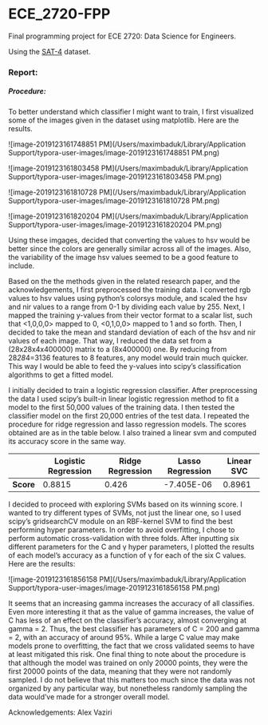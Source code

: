 # ECE_2720-FPP

Final programming project for ECE 2720: Data Science for Engineers. 

Using the [SAT-4](https://www.kaggle.com/crawford/deepsat-sat4) dataset. 








### Report:

##### Procedure:
To better understand which classifier I might want to train, I first visualized some of the images given in the dataset using matplotlib. Here are the results.

![image-2019123161748851 PM](/Users/maximbaduk/Library/Application Support/typora-user-images/image-2019123161748851 PM.png)

![image-2019123161803458 PM](/Users/maximbaduk/Library/Application Support/typora-user-images/image-2019123161803458 PM.png)

![image-2019123161810728 PM](/Users/maximbaduk/Library/Application Support/typora-user-images/image-2019123161810728 PM.png)

![image-2019123161820204 PM](/Users/maximbaduk/Library/Application Support/typora-user-images/image-2019123161820204 PM.png)



Using these imgages, decided that converting the values to hsv would be better since the colors are generally similar across all of the images. Also, the variability of the image hsv values seemed to be a good feature to include.

Based on the the methods given in the related research paper, and the acknowledgements, I first preprocessed the training data. I converted rgb values to hsv values using python’s colorsys module, and scaled the hsv and nir values to a range from 0-1 by dividing each value by 255. Next, I mapped the training y-values from their vector format to a scalar list, such that <1,0,0,0> mapped to 0, <0,1,0,0> mapped to 1 and so forth. Then, I decided to take the mean and standard deviation of each of the hsv and nir values of each image. That way, I reduced the data set from a (28x28x4x400000) matrix to a (8x400000) one. By reducing from 28*28*4=3136 features to 8 features, any model would train much quicker. This way I would be able to feed the y-values into scipy’s classification algorithms to get a fitted model.

I initially decided to train a logistic regression classifier. After preprocessing the data I used scipy’s built-in linear logistic regression method to fit a model to the first 50,000 values of the training data. I then tested the classifier model on the first 20,000 entries of the test data. I repeated the procedure for ridge regression and lasso regression models. The scores obtained are as in the table below. I also trained a linear svm and computed its accuracy score in the same way.

|           | **Logistic Regression** | **Ridge Regression** | **Lasso Regression** | **Linear SVC** |
| --------- | ----------------------- | -------------------- | -------------------- | -------------- |
| **Score** | 0.8815                  | 0.426                | -7.405E-06           | 0.8961         |

I decided to proceed with exploring SVMs based on its winning score. I wanted to try
different types of SVMs, not just the linear one, so I used scipy’s gridsearchCV module on an RBF-kernel SVM to find the best performing hyper parameters. In order to avoid overfitting, I chose to perform automatic cross-validation with three folds. After inputting six different parameters for the C and γ hyper parameters, I plotted the results of each model’s accuracy as a function of γ for each of the six C values. Here are the results:

![image-2019123161856158 PM](/Users/maximbaduk/Library/Application Support/typora-user-images/image-2019123161856158 PM.png)


It seems that an increasing gamma increases the accuracy of all classifies. Even more interesting it that as the value of gamma increases, the value of C has less of an effect on the classifier’s accuracy, almost converging at gamma = 2. Thus, the best classifier has parameters of C = 200
and gamma = 2, with an accuracy of around 95%. While a large C value may make models prone to overfitting, the fact that we cross validated seems to have at least mitigated this risk.
One final thing to note about the procedure is that although the model was trained on only 20000 points, they were the first 20000 points of the data, meaning that they were not randomly sampled. I do not believe that this matters too much since the data was not organized by any particular way, but nonetheless randomly sampling the data would’ve made for a stronger overall model.

Acknowledgements: Alex Vaziri


